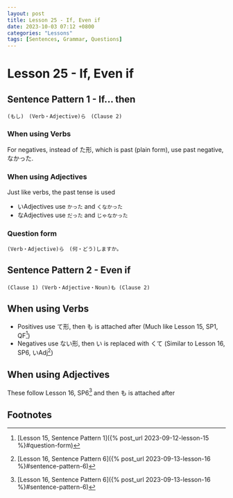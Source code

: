 ```yaml
--- 
layout: post 
title: Lesson 25 - If, Even if
date: 2023-10-03 07:12 +0800 
categories: "Lessons"
tags: [Sentences, Grammar, Questions]
---
```

  
# Lesson 25 - If, Even if

## Sentence Pattern 1 - If... then
```
(もし)　(Verb・Adjective)ら　(Clause 2) 
```
### When using Verbs
For negatives, instead of た形, which is past (plain form), use past negative, なかった.

### When using Adjectives
Just like verbs, the past tense is used
* いAdjectives use `かった` and `くなかった`
* なAdjectives use `だった` and `じゃなかった`

### Question form
```
(Verb・Adjective)ら　(何・どう)しますか。
```

## Sentence Pattern 2 - Even if
```
(Clause 1) (Verb・Adjective・Noun)も (Clause 2)
```

## When using Verbs
* Positives use て形, then も is attached after (Much like Lesson 15, SP1, QF[^fn1])
* Negatives use ない形, then い is replaced with くて (Similar to Lesson 16, SP6, いAdj[^fn2])

## When using Adjectives
These follow Lesson 16, SP6[^fn2] and then も is attached after

## Footnotes
[^fn1]: [Lesson 15, Sentence Pattern 1]({% post_url 2023-09-12-lesson-15 %}#question-form)
[^fn2]: [Lesson 16, Sentence Pattern 6]({% post_url 2023-09-13-lesson-16 %}#sentence-pattern-6)
